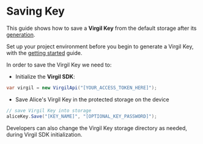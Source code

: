 # Saving Key

This guide shows how to save a **Virgil Key** from the default storage after its [generation](/documentation/guides/virgil-key/generating.md).

Set up your project environment before you begin to generate a Virgil Key, with the [getting started](/documentation/guides/configuration/client.md) guide.

In order to save the Virgil Key we need to:

- Initialize the **Virgil SDK**:

```cs
var virgil = new VirgilApi("[YOUR_ACCESS_TOKEN_HERE]");
```

- Save Alice's Virgil Key in the protected storage on the device

```cs
// save Virgil Key into storage
aliceKey.Save("[KEY_NAME]", "[OPTIONAL_KEY_PASSWORD]");
```

Developers can also change the Virgil Key storage directory as needed, during Virgil SDK initialization.

